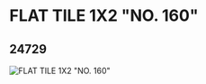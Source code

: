 # FLAT TILE 1X2 "NO. 160"
## 24729
![FLAT TILE 1X2 "NO. 160"](https://lc-www-live-s.legocdn.com/media/bricks/5/2/6134881.jpg)